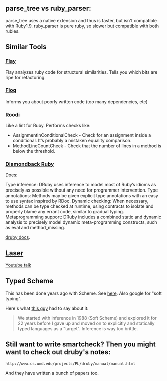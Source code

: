 ## parse_tree vs ruby_parser:

parse_tree uses a native extension and thus is faster, but isn't compatible with Ruby1.9.
ruby_parser is pure ruby, so slower but compatible with both rubies.

## Similar Tools

### [Flay](http://blog.zenspider.com/releases/2008/11/flay-version-1-0-0-has-been-released.html)

Flay analyzes ruby code for structural similarities. Tells you which bits are ripe for refactoring.

### [Flog](http://blog.zenspider.com/releases/2008/10/flog-version-1-2-0-has-been-released.html)

Informs you about poorly written code (too many dependencies, etc)

### [Roodi](http://roodi.rubyforge.org/)

Like a lint for Ruby. Performs checks like:

- AssignmentInConditionalCheck - Check for an assignment inside a conditional. It‘s probably a mistaken equality comparison.
- MethodLineCountCheck - Check that the number of lines in a method is below the threshold.

### [Diamondback Ruby](http://www.cs.umd.edu/projects/PL/druby/index.html)

Does:

Type inference: DRuby uses inference to model most of Ruby’s idioms as precisely as possible without any need for programmer intervention.
Type annotations: Methods may be given explicit type annotations with an easy to use syntax inspired by RDoc.
Dynamic checking: When necessary, methods can be type checked at runtime, using contracts to isolate and properly blame any errant code, similar to gradual typing.
Metaprogramming support: DRuby includes a combined static and dynamic analysis to precisely model dynamic meta-programming constructs, such as eval and method_missing.

[druby docs](http://www.cs.umd.edu/projects/PL/druby/manual/manual.html).

## [Laser](https://github.com/michaeledgar/laser)

[Youtube talk](http://www.youtube.com/watch?v=Uadw9fmig_k)

## Typed Scheme
This has been done years ago with Scheme. See [here](http://www.ccs.neu.edu/home/samth/typed-scheme/).
Also google for "soft typing".

Here's what [this guy](http://www.ccs.neu.edu/home/matthias/) had to say about it:

> We started with inference in 1988 (Soft Scheme) and explored it for 22 years before I gave up and moved on to explicitly and statically typed languages as a "target". Inference is way too brittle. 

## Still want to write smartcheck? Then you might want to check out druby's notes:

    http://www.cs.umd.edu/projects/PL/druby/manual/manual.html

And they have written a bunch of papers too.
